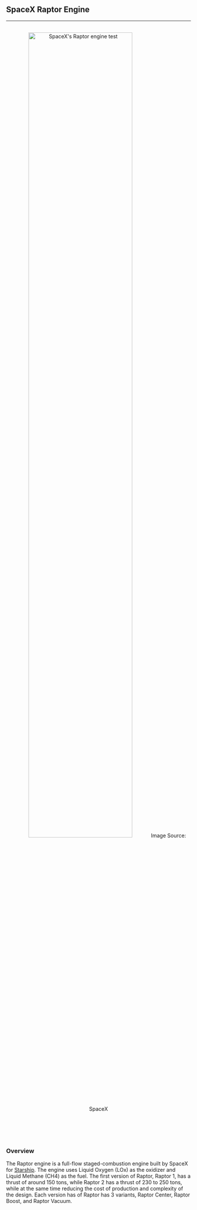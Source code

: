 <header align="center">
	<h2 align="left">SpaceX Raptor Engine</h2>
	<hr/>
	<br/>
	<img src="https://live.staticflickr.com/5835/29916104756_2a0ecc2d98_b.jpg" alt="SpaceX's Raptor engine test" title="SpaceX's Raptor engine test"></a>
	<style>
		header img {
			width: 75%;
		}
	</style>
Image Source: SpaceX
</header>

<br/>

### Overview

The Raptor engine is a full-flow staged-combustion engine built by SpaceX for <a href="/wiki/starship">Starship</a>. The engine uses Liquid Oxygen (LOx) as the oxidizer and Liquid Methane (CH4) as the fuel. The first version of Raptor, Raptor 1, has a thrust of around 150 tons, while Raptor 2 has a thrust of 230 to 250 tons, while at the same time reducing the cost of production and complexity of the design. Each version has of Raptor has 3 variants, Raptor Center, Raptor Boost, and Raptor Vacuum. 

<br/>
